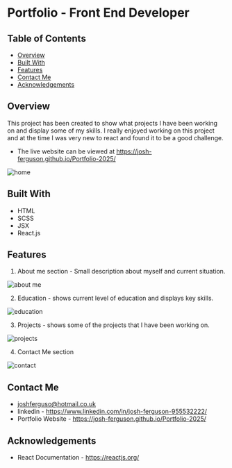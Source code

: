 # Portfolio - Front End Developer

## Table of Contents

- [Overview](#overview)
- [Built With](#built-with)
- [Features](#features)
- [Contact Me](#contact-me)
- [Acknowledgements](#acknowledgements)

## Overview

This project has been created to show what projects I have been working on and display some of my skills. I really enjoyed working on this project and at the time I was very new to react and found it to be a good challenge.

- The live website can be viewed at https://josh-ferguson.github.io/Portfolio-2025/

![home](https://user-images.githubusercontent.com/43879432/187034256-af16810a-cbb4-4ecd-b4e0-d5c041a2d07a.jpg)

## Built With

- HTML
- SCSS
- JSX
- React.js

## Features

1. About me section - Small description about myself and current situation.

![about me](https://user-images.githubusercontent.com/43879432/187034610-ab0a53e3-81b2-467c-85bc-652d2f39d3aa.jpg)

2. Education - shows current level of education and displays key skills.

![education](https://user-images.githubusercontent.com/43879432/187034665-0874095b-576c-4d29-84fa-7fa338752d50.jpg)

3. Projects - shows some of the projects that I have been working on.

![projects](https://user-images.githubusercontent.com/43879432/187034719-cb228477-6584-4d2b-bb60-22511c1374ca.jpg)

4. Contact Me section

![contact](https://user-images.githubusercontent.com/43879432/187034764-feb3a304-4348-4da2-b421-8ebe53d62263.jpg)

## Contact Me

- joshferguso@hotmail.co.uk
- linkedin - https://www.linkedin.com/in/josh-ferguson-955532222/
- Portfolio Website - https://josh-ferguson.github.io/Portfolio-2025/

## Acknowledgements

- React Documentation - https://reactjs.org/
